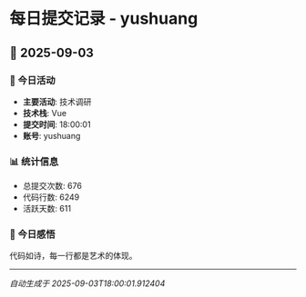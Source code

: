 # 每日提交记录 - yushuang

## 📅 2025-09-03

### 🎯 今日活动
- **主要活动**: 技术调研
- **技术栈**: Vue
- **提交时间**: 18:00:01
- **账号**: yushuang

### 📊 统计信息
- 总提交次数: 676
- 代码行数: 6249
- 活跃天数: 611

### 💭 今日感悟
代码如诗，每一行都是艺术的体现。

---
*自动生成于 2025-09-03T18:00:01.912404*
